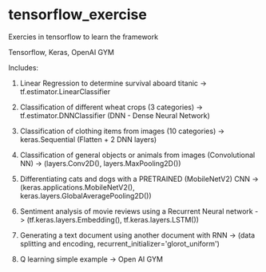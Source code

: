# tensorflow_exercise
Exercies in tensorflow to learn the framework

Tensorflow, Keras, OpenAI GYM

Includes:
1. Linear Regression to determine survival aboard titanic -> tf.estimator.LinearClassifier

2. Classification of different wheat crops (3 categories) -> tf.estimator.DNNClassifier (DNN - Dense Neural Network)

3. Classification of clothing items from images (10 categories) -> keras.Sequential (Flatten + 2 DNN layers)

4. Classification of general objects or animals from images (Convolutional NN) -> (layers.Conv2D(), layers.MaxPooling2D())

5. Differentiating cats and dogs with a PRETRAINED (MobileNetV2) CNN -> (keras.applications.MobileNetV2(), keras.layers.GlobalAveragePooling2D())

6. Sentiment analysis of movie reviews using a Recurrent Neural network -> (tf.keras.layers.Embedding(), tf.keras.layers.LSTM()) 

7. Generating a text document using another document with RNN -> (data splitting and encoding, recurrent_initializer='glorot_uniform')

6. Q learning simple example -> Open AI GYM
